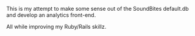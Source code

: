 This is my attempt to make some sense out of the SoundBites default.db and develop an analytics front-end.

All while improving my Ruby/Rails skillz.


